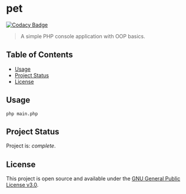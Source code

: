 # pet

[![Codacy Badge](https://app.codacy.com/project/badge/Grade/219b745055124bdd88fe1a9ecc6440d2)](https://app.codacy.com/gh/lurkydismal/pet/dashboard?utm_source=gh&utm_medium=referral&utm_content=&utm_campaign=Badge_grade)

> A simple PHP console application with OOP basics.

## Table of Contents

* [Usage](#usage)
* [Project Status](#project-status)
* [License](#license)

## Usage

```console
php main.php
```

## Project Status

Project is: _complete_.

## License

This project is open source and available under the [GNU General Public License v3.0](https://github.com/lurkydismal/pet/blob/main/LICENSE).
